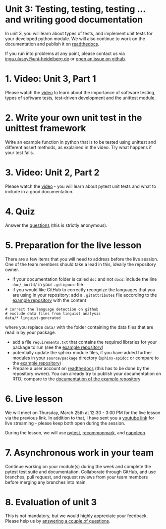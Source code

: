 # Unit 3: Testing, testing, testing ... and writing good documentation
In unit 3, you will learn about types of tests, and implement unit tests for your developed python module. We will also continue to work on the documentation and publish it on [readthedocs](https://readthedocs.org/).

If you run into problems at any point, please contact us via inga.ulusoy@uni-heidelberg.de or [open an issue on github](https://docs.github.com/en/github/managing-your-work-on-github/creating-an-issue).

# 1. Video: Unit 3, Part 1
Please watch the [video](https://youtu.be/11t1EGV3V3I) to learn about the importance of software testing, types of software tests, test-driven development and the unittest module.

# 2. Write your own unit test in the unittest framework
Write an example function in python that is to be tested using unittest and different assert methods, as explained in the video. Try what happens if your test fails.

# 3. Video: Unit 2, Part 2
Please watch the [video](https://youtu.be/eSIygwMcK24) - you will learn about pytest unit tests and what to include in a good documentation.

# 4. Quiz
Answer the [questions](https://forms.gle/FpACFFcesq5vZB7D6) (this is strictly anonymous).

# 5. Preparation for the live lesson
There are a few items that you will need to address before the live session. One of the team members should take a lead in this, ideally the repository owner.
- if your documentation folder is called `doc` and not `docs`: include the line `doc/_build/` in your `.gitignore` file
- if you would like GitHub to correctly recognize the languages that you are using in your repository: add a `.gitattributes` file according to the [example repository](https://github.com/iulusoy/team0) with the content
```
# correct the language detection on github
# exclude data files from linguist analysis
data/* linguist-generated
```
where you replace `data/` with the folder containing the data files that are read in by your package.
- add a file `requirements.txt` that contains the required libraries for your package to run (see the [example repository](https://github.com/iulusoy/team0))
- potentially update the sphinx module files, if you have added further modules in your `source/package` directory (`sphinx-apidoc` or compare to the [example repository](https://github.com/iulusoy/team0))
- Prepare a user account on [readthedocs](https://readthedocs.org/) (this has to be done by the repository owner). You can already try to publish your documentation on RTD; compare to the [documentation of the example repository](https://team0.readthedocs.io/en/latest/index.html)

# 6. Live lesson
We will meet on Thursday, March 25th at 12:30 - 3:00 PM for the live lesson via the previous link. In addition to that, I have sent you a [youtube link](https://www.youtube.com/watch?v=lWUpi3q04nA) for live streaming - please keep both open during the session.

During the lesson, we will use [pytest](https://docs.pytest.org/en/stable/), [recommonmark](https://recommonmark.readthedocs.io/en/latest/), and [napoleon](https://www.sphinx-doc.org/en/master/usage/extensions/napoleon.html).

# 7. Asynchronous work in your team
Continue working on your module(s) during the week and complete the pytest test suite and documentation. Collaborate through GitHub, and use branches, pull request, and request reviews from your team members before merging any branches into main.

# 8. Evaluation of unit 3
This is not mandatory, but we would highly appreciate your feedback. Please help us by [answering a couple of questions](https://forms.gle/FoCgR6ZDLC8gjkxB7).
